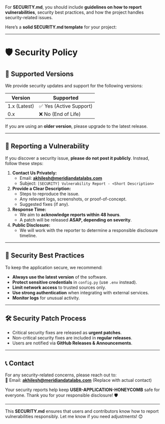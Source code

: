 For **SECURITY.md**, you should include **guidelines on how to report vulnerabilities**, security best practices, and how the project handles security-related issues.  

Here’s a **solid SECURITY.md template** for your project:  

---

# 🛡️ Security Policy  

## **📌 Supported Versions**  
We provide security updates and support for the following versions:  

| Version      | Supported          |  
|-------------|--------------------|  
| 1.x (Latest) | ✅ Yes (Active Support) |  
| 0.x         | ❌ No (End of Life) |  

If you are using an **older version**, please upgrade to the latest release.  

---

## **🚨 Reporting a Vulnerability**  
If you discover a security issue, **please do not post it publicly**. Instead, follow these steps:  

1. **Contact Us Privately:**  
   - Email: **akhilesh@meridiandatalabs.com**  
   - Subject: `[SECURITY] Vulnerability Report - <Short Description>`  
2. **Provide a Clear Description:**  
   - Steps to reproduce the issue.  
   - Any relevant logs, screenshots, or proof-of-concept.  
   - Suggested fixes (if any).  
3. **Response Time:**  
   - We aim to **acknowledge reports within 48 hours**.  
   - A patch will be released **ASAP, depending on severity**.  
4. **Public Disclosure:**  
   - We will work with the reporter to determine a responsible disclosure timeline.  

---

## **🔐 Security Best Practices**  
To keep the application secure, we recommend:  

- **Always use the latest version** of the software.  
- **Protect sensitive credentials** in `config.py` (use `.env` instead).  
- **Limit network access** to trusted sources only.  
- **Use strong authentication** when integrating with external services.  
- **Monitor logs** for unusual activity.  

---

## **🛠️ Security Patch Process**  
- Critical security fixes are released as **urgent patches**.  
- Non-critical security fixes are included in **regular releases**.  
- Users are notified via **GitHub Releases & Announcements**.  

---

## **📞 Contact**  
For any security-related concerns, please reach out to:  
📧 Email: **akhilesh@meridiandatalabs.com** (Replace with actual contact)  

Your security reports help keep **USER-APPLICATION-HONEYCOMB** safe for everyone. Thank you for your responsible disclosure! 🛡️  

---

This **SECURITY.md** ensures that users and contributors know how to report vulnerabilities responsibly. Let me know if you need adjustments! 😊
